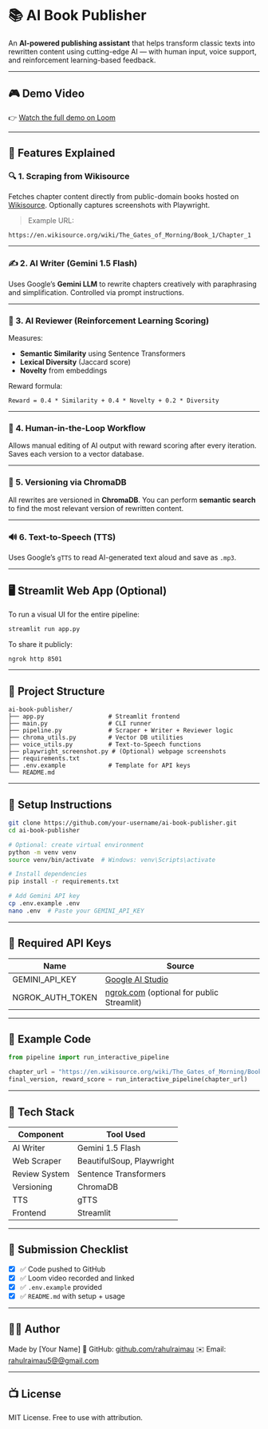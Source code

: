 # 📚 AI Book Publisher

An **AI-powered publishing assistant** that helps transform classic texts into rewritten content using cutting-edge AI — with human input, voice support, and reinforcement learning-based feedback.

---

## 🎮 Demo Video

👉 [Watch the full demo on Loom](https://www.loom.com/share/your-loom-video-id)

---

## 🚀 Features Explained

### 🔍 1. Scraping from Wikisource

Fetches chapter content directly from public-domain books hosted on [Wikisource](https://en.wikisource.org/). Optionally captures screenshots with Playwright.

> Example URL:

```
https://en.wikisource.org/wiki/The_Gates_of_Morning/Book_1/Chapter_1
```

---

### ✍️ 2. AI Writer (Gemini 1.5 Flash)

Uses Google’s **Gemini LLM** to rewrite chapters creatively with paraphrasing and simplification. Controlled via prompt instructions.

---

### 🧠 3. AI Reviewer (Reinforcement Learning Scoring)

Measures:

* **Semantic Similarity** using Sentence Transformers
* **Lexical Diversity** (Jaccard score)
* **Novelty** from embeddings

Reward formula:

```
Reward = 0.4 * Similarity + 0.4 * Novelty + 0.2 * Diversity
```

---

### 🔁 4. Human-in-the-Loop Workflow

Allows manual editing of AI output with reward scoring after every iteration. Saves each version to a vector database.

---

### 📃️ 5. Versioning via ChromaDB

All rewrites are versioned in **ChromaDB**. You can perform **semantic search** to find the most relevant version of rewritten content.

---

### 🔊 6. Text-to-Speech (TTS)

Uses Google’s `gTTS` to read AI-generated text aloud and save as `.mp3`.

---

## 🖥️ Streamlit Web App (Optional)

To run a visual UI for the entire pipeline:

```bash
streamlit run app.py
```

To share it publicly:

```bash
ngrok http 8501
```

---

## 📁 Project Structure

```
ai-book-publisher/
├── app.py                  # Streamlit frontend
├── main.py                 # CLI runner
├── pipeline.py             # Scraper + Writer + Reviewer logic
├── chroma_utils.py         # Vector DB utilities
├── voice_utils.py          # Text-to-Speech functions
├── playwright_screenshot.py # (Optional) webpage screenshots
├── requirements.txt
├── .env.example            # Template for API keys
└── README.md
```

---

## 💠 Setup Instructions

```bash
git clone https://github.com/your-username/ai-book-publisher.git
cd ai-book-publisher

# Optional: create virtual environment
python -m venv venv
source venv/bin/activate  # Windows: venv\Scripts\activate

# Install dependencies
pip install -r requirements.txt

# Add Gemini API key
cp .env.example .env
nano .env  # Paste your GEMINI_API_KEY
```

---

## 🔑 Required API Keys

| Name               | Source                                                                                     |
| ------------------ | ------------------------------------------------------------------------------------------ |
| GEMINI\_API\_KEY   | [Google AI Studio](https://makersuite.google.com/app)                                      |
| NGROK\_AUTH\_TOKEN | [ngrok.com](https://dashboard.ngrok.com/get-started/setup) (optional for public Streamlit) |

---

## 🧲 Example Code

```python
from pipeline import run_interactive_pipeline

chapter_url = "https://en.wikisource.org/wiki/The_Gates_of_Morning/Book_1/Chapter_1"
final_version, reward_score = run_interactive_pipeline(chapter_url)
```

---

## 🧠 Tech Stack

| Component     | Tool Used                 |
| ------------- | ------------------------- |
| AI Writer     | Gemini 1.5 Flash          |
| Web Scraper   | BeautifulSoup, Playwright |
| Review System | Sentence Transformers     |
| Versioning    | ChromaDB                  |
| TTS           | gTTS                      |
| Frontend      | Streamlit                 |

---

## 🗾️ Submission Checklist

* [x] ✅ Code pushed to GitHub
* [x] ✅ Loom video recorded and linked
* [x] ✅ `.env.example` provided
* [x] ✅ `README.md` with setup + usage

---

## 👨‍💼 Author

Made by \[Your Name]
🔗 GitHub: [github.com/rahulraimau](https://github.com/rahulraimau)
✉️ Email: [rahulraimau5@@gmail.com](mailto:rahulraimau5@gmail.com)

---

## 📺 License

MIT License. Free to use with attribution.

